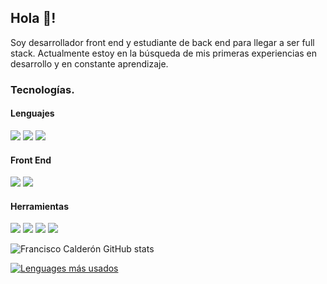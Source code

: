 


## Hola 👋!

Soy desarrollador front end y estudiante de back end para llegar a ser full stack.
Actualmente estoy en la búsqueda de mis primeras experiencias en desarrollo y en constante
aprendizaje.

### Tecnologías.

#### Lenguajes


 ![](https://camo.githubusercontent.com/0734b6e3e51fd74ee64632164fe978eeaa0fdc4c3bc8d05b7d47e03c4d8a3203/68747470733a2f2f696d672e736869656c64732e696f2f62616467652f4a6176615363726970742d4637444631453f7374796c653d666c6174266c6f676f3d6a617661736372697074266c6f676f436f6c6f723d626c61636b)  ![](https://camo.githubusercontent.com/2dcd1e7cfaebfb6882ebdf1a4ce1c8545de373f5b8a5db75afbf853f9be7faca/68747470733a2f2f696d672e736869656c64732e696f2f62616467652f48544d4c2d3233393132303f7374796c653d666c6174266c6f676f3d68746d6c35266c6f676f436f6c6f723d7768697465) 
![](https://camo.githubusercontent.com/5e331b714534933618346d6cc39dd3fbe9f2ee0ca803d37ad7db16a1cb962031/68747470733a2f2f696d672e736869656c64732e696f2f62616467652f4353532d3233393132303f267374796c653d666c6174266c6f676f3d63737333266c6f676f436f6c6f723d7768697465)




#### Front End 
![](https://camo.githubusercontent.com/e10320df09d2d95e5a1cc8f0ce1b52538db9d62eff2725f3a594995babae60c7/68747470733a2f2f696d672e736869656c64732e696f2f62616467652f52656163742d3230323332413f7374796c653d666c6174266c6f676f3d7265616374266c6f676f436f6c6f723d363144414642)
![](https://camo.githubusercontent.com/21104191b4f90ccf7e7b0f3c72e3b63d8150d86173f8c58787b4fc69b0603923/68747470733a2f2f696d672e736869656c64732e696f2f62616467652f536173732d4343363639393f7374796c653d666c6174266c6f676f3d73617373266c6f676f436f6c6f723d7768697465)


#### Herramientas
![](https://camo.githubusercontent.com/83adec81cf431ada6d8f4895939acf15c6b7eada1361b191f024e681c9175882/68747470733a2f2f696d672e736869656c64732e696f2f62616467652f2d4769742d77686974653f7374796c653d666c6174266c6f676f3d676974)
![](https://camo.githubusercontent.com/3a4b8be7910bd9b32a8d5dbf796a49ed2c12607b64fa3f03dfbb34c315fc58ab/68747470733a2f2f696d672e736869656c64732e696f2f62616467652f2d4769744875622d3138313731373f7374796c653d666c6174266c6f676f3d676974687562)
![](https://camo.githubusercontent.com/4452d859ebd845b10eab758074b12439d5db39de05f0e1420209f99c4f113b9b/68747470733a2f2f696d672e736869656c64732e696f2f62616467652f2d5653253230436f64652d3030374143433f7374796c653d666c6174266c6f676f3d76697375616c2d73747564696f2d636f6465)
![](https://camo.githubusercontent.com/27329382d1f455d5c97026dee1ffae35c4a82d88d548c6f87920a1c0046eb6f6/68747470733a2f2f696d672e736869656c64732e696f2f62616467652f2d506f73746d616e2d77686974653f7374796c653d666c6174266c6f676f3d706f73746d616e)



![Francisco Calderón GitHub stats](https://github-readme-stats.vercel.app/api?username=francalderon67&theme=codeSTACKr&show_icons=true)


[![Lenguages más usados](https://github-readme-stats.vercel.app/api/top-langs/?username=francalderon67&layout=compact)](https://github.com/anuraghazra/github-readme-stats)
